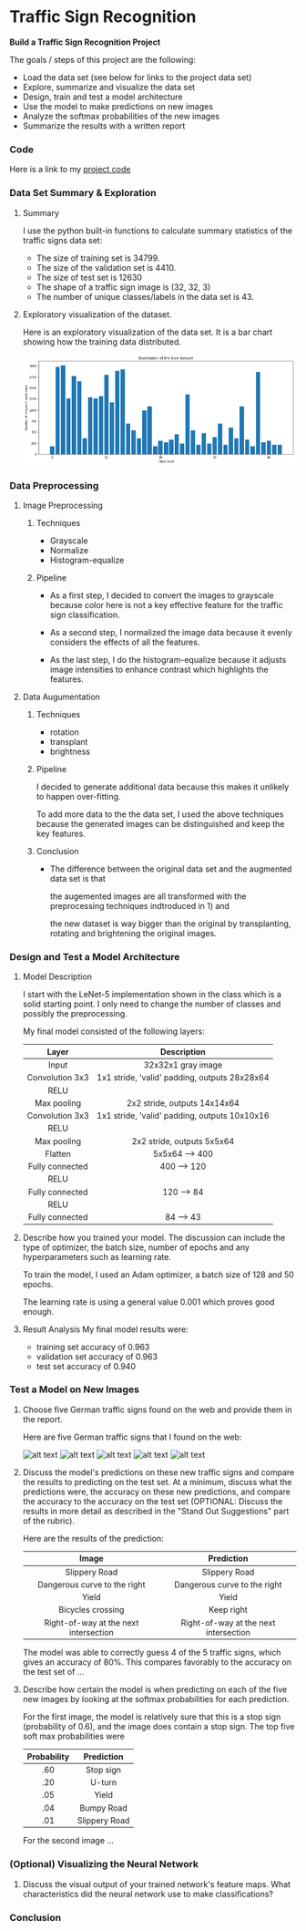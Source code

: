 # **Traffic Sign Recognition**

**Build a Traffic Sign Recognition Project**

The goals / steps of this project are the following:
* Load the data set (see below for links to the project data set)
* Explore, summarize and visualize the data set
* Design, train and test a model architecture
* Use the model to make predictions on new images
* Analyze the softmax probabilities of the new images
* Summarize the results with a written report

[//]: # (Image References)

[image1]: ./writeup/distribution.png "Distribution"

[image4]: ./Germam_traffic_signs/11.png "Traffic Sign 1"
[image5]: ./Germam_traffic_signs/13.png "Traffic Sign 2"
[image6]: ./Germam_traffic_signs/20.png "Traffic Sign 3"
[image7]: ./Germam_traffic_signs/25.png "Traffic Sign 4"
[image8]: ./Germam_traffic_signs/29.png "Traffic Sign 5"


### Code

Here is a link to my [project code](https://github.com/xpharry/CarND-Traffic-Sign-Classifier-Project/blob/master/Traffic_Sign_Classifier.ipynb)

### Data Set Summary & Exploration

1. Summary

    I use the python built-in functions to calculate summary statistics of the traffic signs data set:

    * The size of training set is 34799.
    * The size of the validation set is 4410.
    * The size of test set is 12630
    * The shape of a traffic sign image is (32, 32, 3)
    * The number of unique classes/labels in the data set is 43.

2. Exploratory visualization of the dataset.

    Here is an exploratory visualization of the data set. It is a bar chart showing how the training data distributed.

    ![alt text][image1]

### Data Preprocessing

1. Image Preprocessing

    1) Techniques

        * Grayscale
        * Normalize
        * Histogram-equalize

    2) Pipeline

        * As a first step, I decided to convert the images to grayscale because color here is not a key effective feature for the traffic sign classification.

        * As a second step, I normalized the image data because it evenly considers the effects of all the features.

        * As the last step, I do the histogram-equalize because it adjusts image intensities to enhance contrast which highlights the features.

2. Data Augumentation

    1) Techniques

        * rotation
        * transplant
        * brightness
    
    2) Pipeline

        I decided to generate additional data because this makes it unlikely to happen over-fitting.

        To add more data to the the data set, I used the above techniques because the generated images can be distinguished and keep the key features.

    3) Conclusion

        * The difference between the original data set and the augmented data set is that

            the augemented images are all transformed with the preprocessing techniques indtroduced in 1) and

            the new dataset is way bigger than the original by transplanting, rotating and brightening the original images.

### Design and Test a Model Architecture

1. Model Description

    I start with the LeNet-5 implementation shown in the class which is a solid starting point. I only need to change the number of classes and possibly the preprocessing.

    My final model consisted of the following layers:

    | Layer         		|     Description	        					|
    |:---------------------:|:---------------------------------------------:|
    | Input         		| 32x32x1 gray image   							|
    | Convolution 3x3     	| 1x1 stride, 'valid' padding, outputs 28x28x64 |
    | RELU					|												|
    | Max pooling	      	| 2x2 stride,  outputs 14x14x64 				|
    | Convolution 3x3     	| 1x1 stride, 'valid' padding, outputs 10x10x16 |
    | RELU					|												|
    | Max pooling	      	| 2x2 stride,  outputs 5x5x64 		    		|
    | Flatten       	    | 5x5x64 --> 400								|
    | Fully connected		| 400 --> 120   								|
    | RELU             	    |             									|
    | Fully connected		| 120 --> 84        							|
    | RELU             	    |             									|
    | Fully connected		| 84 --> 43        								|

2. Describe how you trained your model. The discussion can include the type of optimizer, the batch size, number of epochs and any hyperparameters such as learning rate.

    To train the model, I used an Adam optimizer, a batch size of 128 and 50 epochs.

    The learning rate is using a general value 0.001 which proves good enough.

3. Result Analysis
    My final model results were:
    * training set accuracy of 0.963
    * validation set accuracy of 0.963
    * test set accuracy of 0.940

### Test a Model on New Images

1. Choose five German traffic signs found on the web and provide them in the report.

    Here are five German traffic signs that I found on the web:

    ![alt text][image4] ![alt text][image5] ![alt text][image6]
    ![alt text][image7] ![alt text][image8]

2. Discuss the model's predictions on these new traffic signs and compare the results to predicting on the test set. At a minimum, discuss what the predictions were, the accuracy on these new predictions, and compare the accuracy to the accuracy on the test set (OPTIONAL: Discuss the results in more detail as described in the "Stand Out Suggestions" part of the rubric).

    Here are the results of the prediction:

    | Image			                        |     Prediction	        					|
    |:-------------------------------------:|:---------------------------------------------:|
    | Slippery Road 		                | Slippery Road   								|
    | Dangerous curve to the right          | Dangerous curve to the right 					|
    | Yield					                | Yield											|
    | Bicycles crossing		                | Keep right					 				|
    | Right-of-way at the next intersection	| Right-of-way at the next intersection         |


    The model was able to correctly guess 4 of the 5 traffic signs, which gives an accuracy of 80%. This compares favorably to the accuracy on the test set of ...

3. Describe how certain the model is when predicting on each of the five new images by looking at the softmax probabilities for each prediction.

    For the first image, the model is relatively sure that this is a stop sign (probability of 0.6), and the image does contain a stop sign. The top five soft max probabilities were

    | Probability         	|     Prediction	        					|
    |:---------------------:|:---------------------------------------------:|
    | .60         			| Stop sign   									|
    | .20     				| U-turn 										|
    | .05					| Yield											|
    | .04	      			| Bumpy Road					 				|
    | .01				    | Slippery Road      							|

    For the second image ...

### (Optional) Visualizing the Neural Network

1. Discuss the visual output of your trained network's feature maps. What characteristics did the neural network use to make classifications?

### Conclusion


